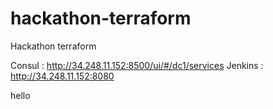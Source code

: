 # hackathon-terraform
Hackathon terraform

Consul  : http://34.248.11.152:8500/ui/#/dc1/services
Jenkins : http://34.248.11.152:8080

hello


